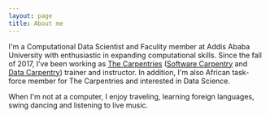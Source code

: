 ```yaml
---
layout: page
title: About me
---
```


I'm a Computational Data Scientist and Faculity member at Addis Ababa University with enthusiastic in expanding computational skills. Since the fall of 2017, I’ve been working as [The Carpentries](https://carpentries.org/trainers/) ([Software Carpentry](https://software-carpentry.org/team/) and [Data Carpentry](http://www.datacarpentry.org/)) trainer and instructor. In addition, I'm also African task-force member for  The Carpentries and interested in Data Science.

When I'm not at a computer, I enjoy traveling, learning foreign languages, swing dancing and listening to live music. 
